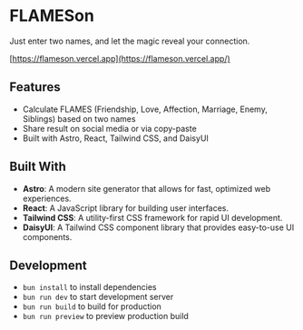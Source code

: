 # FLAMESon

Just enter two names, and let the magic reveal your connection.

[https://flameson.vercel.app](https://flameson.vercel.app/)

## Features

- Calculate FLAMES (Friendship, Love, Affection, Marriage, Enemy, Siblings) based on two names
- Share result on social media or via copy-paste
- Built with Astro, React, Tailwind CSS, and DaisyUI

## Built With

- **Astro**: A modern site generator that allows for fast, optimized web experiences.
- **React**: A JavaScript library for building user interfaces.
- **Tailwind CSS**: A utility-first CSS framework for rapid UI development.
- **DaisyUI**: A Tailwind CSS component library that provides easy-to-use UI components.

## Development

- `bun install` to install dependencies
- `bun run dev` to start development server
- `bun run build` to build for production
- `bun run preview` to preview production build
